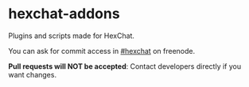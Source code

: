 hexchat-addons
==============

Plugins and scripts made for HexChat.

You can ask for commit access in [#hexchat](irc://freenode/hexchat) on freenode.

**Pull requests will NOT be accepted**: Contact developers directly if you want changes.
